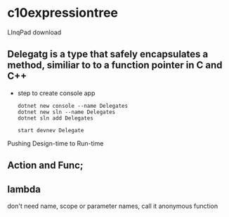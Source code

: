 # c10expressiontree

LInqPad download

## Delegatg is a type that safely encapsulates a method, similiar to to a function pointer in C and C++

-   step to create console app

        dotnet new console --name Delegates
        dotnet new sln --name Delegates
        dotnet sln add Delegates

        start devnev Delegate


Pushing Design-time to Run-time

## Action and Func;

## lambda 

don't need name, scope or parameter names, call it anonymous function
